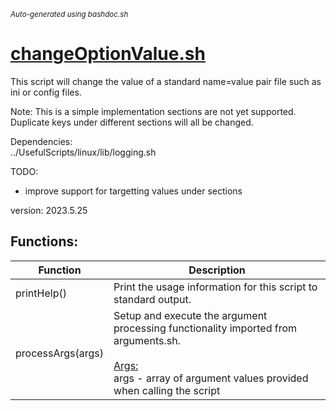 <small><i>Auto-generated using bashdoc.sh</i></small>
# [changeOptionValue.sh](../changeOptionValue.sh)

This script will change the value of a standard name=value pair file
such as ini or config files.  

  Note: This is a simple implementation sections are not yet supported.  
        Duplicate keys under different sections will all be changed.


Dependencies:  
  ../UsefulScripts/linux/lib/logging.sh  

TODO:  
  - improve support for targetting values under sections  

version: 2023.5.25


## Functions:
| Function | Description |
|----------|-------------|
| printHelp() | Print the usage information for this script to standard output.   |
| processArgs(args) | Setup and execute the argument processing functionality imported from arguments.sh.    <br><br><u>Args:</u><br>args - array of argument values provided when calling the script  <br> |
